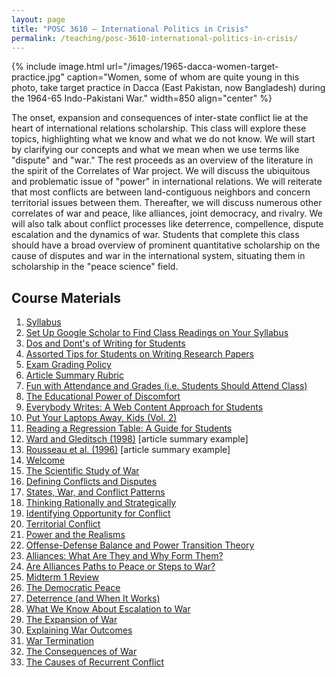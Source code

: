 ```yaml
---
layout: page
title: "POSC 3610 – International Politics in Crisis"
permalink: /teaching/posc-3610-international-politics-in-crisis/
---
```


{% include image.html url="/images/1965-dacca-women-target-practice.jpg" caption="Women, some of whom are quite young in this photo, take target practice in Dacca (East Pakistan, now Bangladesh) during the 1964-65 Indo-Pakistani War." width=850 align="center" %}

The onset, expansion and consequences of inter-state conflict lie at the heart of international relations scholarship.  This class will explore these topics, highlighting what we know and what we do not know. We will start by clarifying our concepts and what we mean when we use terms like "dispute" and "war." The rest proceeds as an overview of the literature in the spirit of the Correlates of War project. We will discuss the ubiquitous and problematic issue of "power" in international relations. We will reiterate that most conflicts are between land-contiguous neighbors and concern territorial issues between them. Thereafter, we will discuss numerous other correlates of war and peace, like alliances, joint democracy, and rivalry. We will also talk about conflict processes like deterrence, compellence, dispute escalation and the dynamics of war. Students that complete this class should have a broad overview of prominent quantitative scholarship on the cause of disputes and war in the international system, situating them in scholarship in the "peace science" field.


## Course Materials

1. [Syllabus](https://www.dropbox.com/s/issmjjkzl8cjtt5/posc3610-fall2017-syllabus.pdf?dl=0)
2. [Set Up Google Scholar to Find Class Readings on Your Syllabus](http://svmiller.com/blog/2017/07/set-up-google-scholar-to-find-class-readings/)
3. [Dos and Dont's of Writing for Students](http://svmiller.com/blog/2015/06/dos-and-donts-of-writing-for-students/)
4. [Assorted Tips for Students on Writing Research Papers](http://svmiller.com/blog/2015/12/assorted-tips-students-research-papers/)
5. [Exam Grading Policy](https://www.dropbox.com/s/apihjs7di81aqcv/svm-exam-grading-policy.pdf?dl=0)
6. [Article Summary Rubric](https://www.dropbox.com/s/9j66ns1g2briyv9/posc3610-article-summary-rubric.pdf?dl=0)
7. [Fun with Attendance and Grades (i.e. Students Should Attend Class)](http://svmiller.com/blog/2016/05/fun-with-attendance-grades/)
8. [The Educational Power of Discomfort](http://svmiller.com/blog/2016/05/educational-power-discomfort/)
9. [Everybody Writes: A Web Content Approach for Students](http://svmiller.com/blog/2016/05/everybody-writes-academic/)
10. [Put Your Laptops Away, Kids (Vol. 2)](http://svmiller.com/blog/2016/05/put-your-laptops-away-2/)
11. [Reading a Regression Table: A Guide for Students](http://svmiller.com/blog/2014/08/reading-a-regression-table-a-guide-for-students/)
12. [Ward and Gleditsch (1998)](https://www.dropbox.com/s/2zs0m2upcvuq3vf/svm-notes-wardgleditsch1998dp.pdf?dl=0) [article summary example]
13. [Rousseau et al. (1996)](https://www.dropbox.com/s/zl9lopus7pk2anq/svm-notes-rousseauetal1996adn.pdf?dl=0) [article summary example]
14. [Welcome](https://www.dropbox.com/s/bzgymb6f8qryykw/posc3610-lecture-welcome.pdf?dl=0)
15. [The Scientific Study of War](https://www.dropbox.com/s/12miyyhlsmgxyuw/posc3610-lecture-scientific-study-war.pdf?dl=0)
16. [Defining Conflicts and Disputes](https://www.dropbox.com/s/vkhb32fk40aa559/posc3610-lecture-defining-conflict-disputes.pdf?dl=0)
17. [States, War, and Conflict Patterns](https://www.dropbox.com/s/6qfz38myn4zprva/posc3610-lecture-states-war-mid-patterns.pdf?dl=0)
18. [Thinking Rationally and Strategically](https://www.dropbox.com/s/ye1pqtk2ux12guh/posc3610-lecture-rationality-1.pdf?dl=0)
19. [Identifying Opportunity for Conflict](https://www.dropbox.com/s/3zaax7g1z9le5la/posc3610-lecture-opportunity-conflict.pdf?dl=0)
20. [Territorial Conflict](https://www.dropbox.com/s/x7ge8udoabr5gcw/posc3610-lecture-territorial-conflict.pdf?dl=0)
21. [Power and the Realisms](https://www.dropbox.com/s/fnrz8tzs7s8rtpc/posc3610-lecture-power-1.pdf?dl=0)
22. [Offense-Defense Balance and Power Transition Theory](https://www.dropbox.com/s/ld7p3krskinvtbf/posc3610-lecture-od-balance-ptt.pdf?dl=0)
23. [Alliances: What Are They and Why Form Them?](https://www.dropbox.com/s/0ddb5bztpohc806/posc3610-lecture-alliance-1.pdf?dl=0)
24. [Are Alliances Paths to Peace or Steps to War?](https://www.dropbox.com/s/w4s3fk4jzufdvs5/posc3610-lecture-alliance-2.pdf?dl=0)
25. [Midterm 1 Review](https://www.dropbox.com/s/s1brij7soplzyqo/posc3610-midterm1-review.pdf?dl=0)
26. [The Democratic Peace](https://www.dropbox.com/s/0cs91l091q9rk2v/posc3610-lecture-dp-1.pdf?dl=0)
27. [Deterrence (and When It Works)](https://www.dropbox.com/s/0f53swqoe0kxc6s/posc3610-lecture-deterrence-1.pdf?dl=0)
28. [What We Know About Escalation to War](https://www.dropbox.com/s/ryuycudbzoyjuih/posc3610-lecture-escalation-1.pdf?dl=0)
29. [The Expansion of War](https://www.dropbox.com/s/hv0wmxmua6iso4m/posc3610-lecture-war-evolution-1.pdf?dl=0)
30. [Explaining War Outcomes](https://www.dropbox.com/s/qd5azzcbq0hlwmg/posc3610-lecture-war-evolution-2.pdf?dl=0)
31. [War Termination](https://www.dropbox.com/s/ng9d8wiyl1zusfy/posc3610-lecture-war-termination.pdf?dl=0)
32. [The Consequences of War](https://www.dropbox.com/s/fvrd491cn8lycr2/posc3610-lecture-war-consequences.pdf?dl=0)
33. [The Causes of Recurrent Conflict](https://www.dropbox.com/s/9snlx82zfmjcdt7/posc3610-lecture-recurrent-conflict.pdf?dl=0)

<!-- 
3. [Dos and Dont's of Writing for Students](http://svmiller.com/blog/2015/06/dos-and-donts-of-writing-for-students/)
4. [Assorted Tips for Students on Writing Research Papers](http://svmiller.com/blog/2015/12/assorted-tips-students-research-papers/)
5. [Exam Grading Policy](https://www.dropbox.com/s/apihjs7di81aqcv/svm-exam-grading-policy.pdf?dl=0)
6. [Article Summary Rubric](https://www.dropbox.com/s/9j66ns1g2briyv9/posc3610-article-summary-rubric.pdf?dl=0)
7. [Fun with Attendance and Grades (i.e. Students Should Attend Class)](http://svmiller.com/blog/2016/05/fun-with-attendance-grades/)
8. [The Educational Power of Discomfort](http://svmiller.com/blog/2016/05/educational-power-discomfort/)
9. [Everybody Writes: A Web Content Approach for Students](http://svmiller.com/blog/2016/05/everybody-writes-academic/)
10. [Put Your Laptops Away, Kids (Vol. 2)](http://svmiller.com/blog/2016/05/put-your-laptops-away-2/)
11. [Reading a Regression Table: A Guide for Students](http://svmiller.com/blog/2014/08/reading-a-regression-table-a-guide-for-students/)
12. [Ward and Gleditsch (1998)](https://www.dropbox.com/s/2zs0m2upcvuq3vf/svm-notes-wardgleditsch1998dp.pdf?dl=0) [article summary example]
13. [Kugler and Lemke (2000)](https://www.dropbox.com/s/n4vsq4cq57f3nc2/kuglerlemke2000ptrp.pdf?dl=0) [reading for Week 3]
14. [Introduction/Welcome](https://www.dropbox.com/s/zceionkujy9yoea/posc3610-lecture-syllabus-day.pdf?dl=0)
15. [Defining Conflicts and Disputes](https://www.dropbox.com/s/vkhb32fk40aa559/posc3610-lecture-defining-conflict-disputes.pdf?dl=0)
16. [Inter-State, Intra-State, and Extra-State Wars: A Comprehensive Look at Their Distribution over Time, 1816 - 1997](https://www.dropbox.com/s/s6mhw9cqai0uf1c/posc3610-lecture-sarkeesetal2003isis.pdf?dl=0)
17. [The Origins of War in Neorealist Theory](https://www.dropbox.com/s/fhxaif1mvmjyyrv/posc3610-lecture-waltz1988ownt.pdf?dl=0)
18. [The Power Transition Research Program: Assessing Theoretical and Empirical Advances](https://dl.dropboxusercontent.com/s/wxyxg0giakuwowv/posc3610-lecture-kuglerlemke2000ptrp.html?dl=0)
19. [Alliance Formation and the Balance of Power](https://www.dropbox.com/s/dol1kqh1fnqqm67/posc3610-lecture-walt1985afb.pdf?dl=0)
20. [Alliance Formation and War](https://www.dropbox.com/s/98obh1edmyluihm/posc3610-lecture-smith1995afw.pdf?dl=0)
21. [Arms Races and War: A Debate](https://www.dropbox.com/s/zstnd0dgx0mcxd2/posc3610-lecture-arms-races-debate.pdf?dl=0)
22. [Arms Races and Dispute Escalation: Resolving the Debate](https://www.dropbox.com/s/topalyz7m1oc29n/posc3610-lecture-sample1997arde.pdf?dl=0)
23. [Midterm 1 Review](https://www.dropbox.com/s/s1brij7soplzyqo/posc3610-midterm1-review.pdf?dl=0)
24. [Normative and Structural Causes of Democratic Peace, 1946-1986](https://www.dropbox.com/s/0dq30vqvqswa098/posc3610-lecture-maozrussett1993nsc.pdf?dl=0)
25. [Assessing the Dyadic Nature of the Democratic Peace, 1918-88](https://www.dropbox.com/s/b3xye1ebhtfoiiw/posc3610-lecture-rousseauetal1996adn.pdf?dl=0)
26. [Democracy and the Peaceful Settlement of International Conflict](https://www.dropbox.com/s/1k8b5za8a8j83rv/posc3610-lecture-dixon1994dps.pdf?dl=0)
27. [Democracy, War Initiation, and Victory](https://www.dropbox.com/s/quoy3ft74ihobvb/posc3610-lecture-reiterstam1998dwiv.pdf?dl=0)
28. [Why Do Neighbors Fight? Proximity, Interaction or Territoriality](https://www.dropbox.com/s/tb88tc4yuz8d1i4/posc3610-lecture-vasquez1995wdn.pdf?dl=0)
29. [A Unified Explanation of Territorial Conflict: Testing the Impact of Sampling Bias, 1919-1992](https://www.dropbox.com/s/gk4znc7jvg8tjfd/posc3610-lecture-senesevasquez2003uetc.pdf?dl=0)
30. [Understanding Arms Race Onset: Rivalry, Threat, and Territorial Competition](https://www.dropbox.com/s/e8nx75q4bi98tgz/posc3610-lecture-rider2009uaro.pdf?dl=0)
31. [Democracy, Territory, and Negotiated Compromises](https://www.dropbox.com/s/ntnfc66nh9h3r0h/posc3610-lecture-millergibler2011dtnc.pdf?dl=0)
32. [Midterm 2 Review](https://www.dropbox.com/s/3gaqhc2nlwz3yu9/posc3610-midterm2-review.pdf?dl=0)
33. [Rationalist Explanations for War](https://www.dropbox.com/s/gwyj8f0zg7ijng0/posc3610-lecture-fearon1995rew.pdf?dl=0)
34. [Bargaining and War](https://www.dropbox.com/s/ck4jnga76pyazr4/posc3610-lecture-wagner2000bw.pdf?dl=0)
35. [The Capitalist Peace](https://www.dropbox.com/s/68diojd3e2obwpr/posc3610-lecture-gartzke2007cp.pdf?dl=0)
36. [Re-evaluating the Capitalist Peace](https://www.dropbox.com/s/fs09infv3rgv033/posc3610-lecture-reevaluating-cp.pdf?dl=0)
37. [Selection Effects and Deterrence](https://www.dropbox.com/s/31jdg2cjj3iakb2/posc3610-lecture-fearon2002sed.pdf?dl=0)
38. [Final Review](https://www.dropbox.com/s/2p7xsqggyro8alr/posc3610-final-review.pdf?dl=0)

-->
